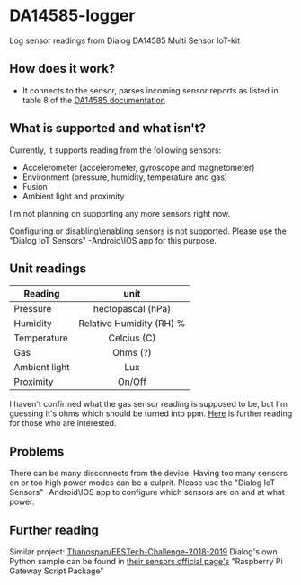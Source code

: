 # DA14585-logger
Log sensor readings from Dialog DA14585 Multi Sensor IoT-kit

## How does it work?
- It connects to the sensor, parses incoming sensor reports as listed in table 8 of the [DA14585 documentation](https://www.dialog-semiconductor.com/sites/default/files/um-b-101_da14585_iot_multi_sensor_development_kit_developer_guide_rev1.1.pdf)

## What is supported and what isn't?
Currently, it supports reading from the following sensors:
- Accelerometer (accelerometer, gyroscope and magnetometer)
- Environment (pressure, humidity, temperature and gas)
- Fusion
- Ambient light and proximity

I'm not planning on supporting any more sensors right now.

Configuring or disabling\enabling sensors is not supported. Please use the "Dialog IoT Sensors" -Android\IOS app for this purpose.



## Unit readings
| Reading        | unit           |
| ------------- |:-------------:|
| Pressure      | hectopascal (hPa)      |
| Humidity | Relative Humidity (RH) %      |
| Temperature | Celcius (C)      |
| Gas | Ohms (?)      |
| Ambient light | Lux      |
| Proximity | On/Off |

I haven't confirmed what the gas sensor reading is supposed to be, but I'm guessing It's ohms which should be turned into ppm. [Here](https://jayconsystems.com/blog/understanding-a-gas-sensor) is further reading for those who are interested.

## Problems
There can be many disconnects from the device. Having too many sensors on or too high power modes can be a culprit. Please use the "Dialog IoT Sensors" -Android\IOS app to configure which sensors are on and at what power.

## Further reading
Similar project: [Thanospan/EESTech-Challenge-2018-2019](https://github.com/thanospan/EESTech-Challenge-2018-2019)
Dialog's own Python sample can be found in [their sensors official page's](https://www.dialog-semiconductor.com/products/da14585-iot-multi-sensor-development-kit) "Raspberry Pi Gateway Script Package"
